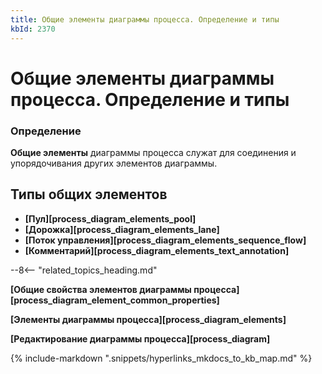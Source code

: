 ```yaml
---
title: Общие элементы диаграммы процесса. Определение и типы
kbId: 2370
---
```


# Общие элементы диаграммы процесса. Определение и типы

### Определение

**Общие элементы** диаграммы процесса служат для соединения и упорядочивания других элементов диаграммы.

## Типы общих элементов

- **[Пул][process_diagram_elements_pool]**
- **[Дорожка][process_diagram_elements_lane]**
- **[Поток управления][process_diagram_elements_sequence_flow]**
- **[Комментарий][process_diagram_elements_text_annotation]**

--8<-- "related_topics_heading.md"

**[Общие свойства элементов диаграммы процесса][process_diagram_element_common_properties]**

**[Элементы диаграммы процесса][process_diagram_elements]**

**[Редактирование диаграммы процесса][process_diagram]**

{% include-markdown ".snippets/hyperlinks_mkdocs_to_kb_map.md" %}
